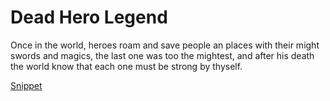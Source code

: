 <h1>Dead Hero Legend</h1>
<p>Once in the world, heroes roam and save people an places with their might swords and magics, the last one was too the mightest, and after his death the world know that each one must be strong by thyself.</p>
<a href='https://brave-swirles-b5b9d0.netlify.com/'>Snippet</a>
<!-- i guess he forgot, so i did it :>proud of me senpaii!? -->
